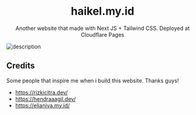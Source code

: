 <div align="center">
  <h1>haikel.my.id</h1>
  <p>Another website that made with Next JS + Tailwind CSS. Deployed at Cloudflare Pages</p>
</div>

![description](/public/docs/description.png)

## Credits

Some people that inspire me when i build this website. Thanks guys!

- https://rizkicitra.dev/
- https://hendraaagil.dev/
- https://elianiva.my.id/
